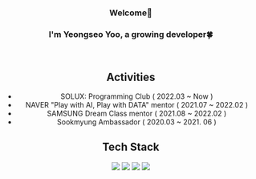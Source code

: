 <div align="center">
  
### Welcome👋
### I'm Yeongseo Yoo, a growing developer🍀
<br/>



## Activities 
- SOLUX: Programming Club ( 2022.03 ~ Now )
- NAVER "Play with AI, Play with DATA" mentor ( 2021.07 ~ 2022.02 )
- SAMSUNG Dream Class mentor ( 2021.08 ~ 2022.02 )
- Sookmyung Ambassador ( 2020.03 ~ 2021. 06 )
  
## Tech Stack
<img src="https://img.shields.io/badge/Python-3766AB?style=flat-square&logo=Python&logoColor=white"/> <img src="https://img.shields.io/badge/Java-007396?style=flat&logo=OpenJDK&logoColor=white"/> <img src="https://img.shields.io/badge/Node.js-lightgray?style=flat-sqaure&logo=nodedotjs&logoColor=339933"/> 
<img src="https://img.shields.io/badge/AWS-black?style=flat-square&logo=amazonaws&logoColor=white"/>

</div>
